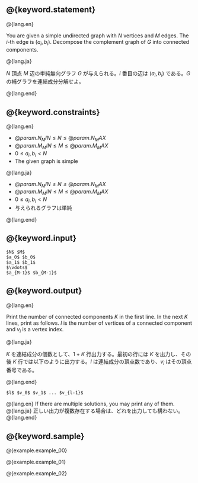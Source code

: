 ## @{keyword.statement}

@{lang.en}

You are given a simple undirected graph with $N$ vertices and $M$ edges. The $i$-th edge is $(a_i,b_i)$. Decompose the complement graph of $G$ into connected components.

@{lang.ja}

$N$ 頂点 $M$ 辺の単純無向グラフ $G$ が与えられる。$i$ 番目の辺は $(a_i,b_i)$ である。$G$ の補グラフを連結成分分解せよ。

@{lang.end}

## @{keyword.constraints}

@{lang.en}

- $@{param.N_MIN} \leq N \leq @{param.N_MAX}$
- $@{param.M_MIN} \leq M \leq @{param.M_MAX}$
- $0 \leq a_i, b_i < N$
- The given graph is simple

@{lang.ja}

- $@{param.N_MIN} \leq N \leq @{param.N_MAX}$
- $@{param.M_MIN} \leq M \leq @{param.M_MAX}$
- $0 \leq a_i, b_i < N$
- 与えられるグラフは単純

@{lang.end}

## @{keyword.input}

~~~
$N$ $M$
$a_0$ $b_0$
$a_1$ $b_1$
$\vdots$
$a_{M-1}$ $b_{M-1}$
~~~

## @{keyword.output}

@{lang.en}

Print the number of connected components $K$ in the first line. In the next $K$ lines, print as follows. $l$ is the number of vertices of a connected component and $v_i$ is a vertex index.

@{lang.ja}

$K$ を連結成分の個数として、$1+K$ 行出力する。最初の行には $K$ を出力し、その後 $K$ 行では以下のように出力する。$l$ は連結成分の頂点数であり、$v_i$ はその頂点番号である。

@{lang.end}

~~~
$l$ $v_0$ $v_1$ ... $v_{l-1}$
~~~

@{lang.en}
If there are multiple solutions, you may print any of them.
@{lang.ja}
正しい出力が複数存在する場合は、どれを出力しても構わない。
@{lang.end}

## @{keyword.sample}

@{example.example_00}

@{example.example_01}

@{example.example_02}
